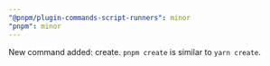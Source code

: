 ```yaml
---
"@pnpm/plugin-commands-script-runners": minor
"pnpm": minor
---
```


New command added: create. `pnpm create` is similar to `yarn create`.
